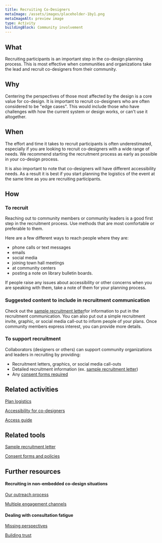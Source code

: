 ```yaml
---
title: Recruiting Co-Designers
metaImage: /assets/images/placeholder-1by1.png
metaImageAlt: preview image
type: Activity
buildingBlock: Community involvement
---
```

## What

Recruiting participants is an important step in the co-design planning process. This is most effective when communities and organizations take the lead and recruit co-designers from their community.

## Why

Centering the perspectives of those most affected by the design is a core value for co-design. It is important to recruit co-designers who are often considered to be "edge cases". This would include those who have challenges with how the current system or design works, or can't use it altogether.

## When

The effort and time it takes to recruit participants is often underestimated, especially if you are looking to recruit co-designers with a wide range of needs. We recommend starting the recruitment process as early as possible in your co-design process.

It is also important to note that co-designers will have different accessibility needs. As a result it is best if you start planning the logistics of the event at the same time as you are recruiting participants.

## How

### To recruit

Reaching out to community members or community leaders is a good first step in the recruitment process. Use methods that are most comfortable or preferable to them.

Here are a few different ways to reach people where they are:

* phone calls or text messages
* emails
* social media
* joining town hall meetings
* at community centers
* posting a note on library bulletin boards.

If people raise any issues about accessibility or other concerns when you are speaking with them, take a note of them for your planning process.

### Suggested content to include in recruitment communication

Check out the [sample recruitment letter](https://www.notion.so/Sample-recruitment-letter-40303810d3ff4658b0e56e1983eae83a)for information to put in the recruitment communication. You can also put out a simple recruitment invite, graphic, or social media call-out to inform people of your plans. Once community members express interest, you can provide more details.

### To support recruitment

Collaborators (designers or others) can support community organizations and leaders in recruiting by providing:

* Recruitment letters, graphics, or social media call-outs
* Detailed recruitment information (ex. [sample recruitment letter](https://www.notion.so/Sample-recruitment-letter-40303810d3ff4658b0e56e1983eae83a))
* Any [consent forms required](https://www.notion.so/Consent-forms-and-policies-48f311f302dc484db429cb92fa151bbe)

## Related activities

[Plan logistics](https://www.notion.so/Plan-logistics-aea309cd06a844a9a9a9e16d6eea6dcc)

[Accessibility for co-designers](https://www.notion.so/Accessibility-for-co-designers-934d52551939463dab466a23ffda6a35)

[Access guide](https://www.notion.so/Access-guide-c5fe97d352f84d699275230d34f3fdac)

## Related tools

[Sample recruitment letter](https://www.notion.so/Sample-recruitment-letter-40303810d3ff4658b0e56e1983eae83a)

[Consent forms and policies](https://www.notion.so/Consent-forms-and-policies-48f311f302dc484db429cb92fa151bbe)

## Further resources

#### Recruiting in non-embedded co-design situations

[Our outreach process](https://cities.inclusivedesign.ca/resources/our-outreach-process/)

[Multiple engagement channels](https://cities.inclusivedesign.ca/resources/multiple-engagement-channels/)

#### Dealing with consultation fatigue

[Missing perspectives](https://cities.inclusivedesign.ca/resources/missing-perspectives/)

[Building trust](https://cities.inclusivedesign.ca/resources/building-trust/)